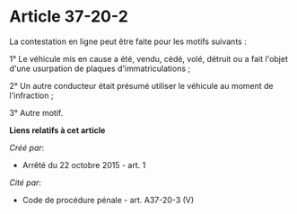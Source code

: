 # Article 37-20-2

La contestation en ligne peut être faite pour les motifs suivants : 

1° Le véhicule mis en cause a été, vendu, cédé, volé, détruit ou a fait l'objet d'une usurpation de plaques
d'immatriculations ; 

2° Un autre conducteur était présumé utiliser le véhicule au moment de l'infraction ; 

3° Autre motif.

**Liens relatifs à cet article**

_Créé par_:

  - Arrêté du 22 octobre 2015 - art. 1

_Cité par_:

  - Code de procédure pénale - art. A37-20-3 (V)
